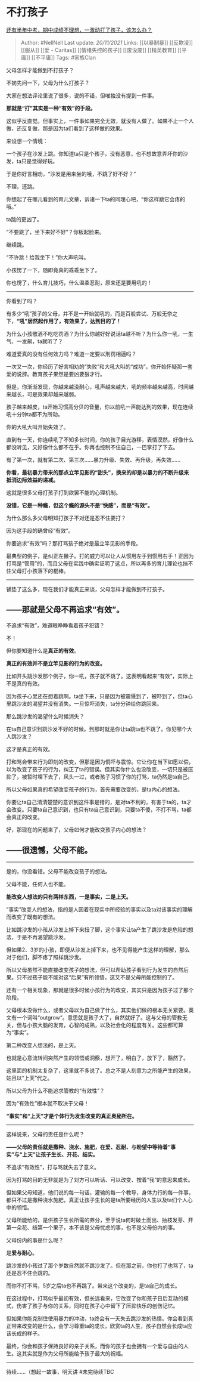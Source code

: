 # 不打孩子
[还有半年中考，期中成绩不理想，一激动打了孩子，该怎么办？](https://www.zhihu.com/question/499271333/answer/2228110359)

> Author: #NellNell 
Last update: *20/11/2021* 
Links: [[以暴制暴]] [[反欺凌]] [[服从]] [[爱 - Caritas]] [[情绪失控的孩子]] [[废没废]] [[精英教育]] [[平庸]] [[不平庸]]
Tags: #家族Clan 
  

父母怎样才能做到不打孩子？

不妨先问一下，父母为什么打孩子？

大家在想法评论里说了很多，说的不错，但唯独没有提到一件事。

**那就是“打”其实是一种“有效”的手段。**

这似乎反直觉。但事实上，一件事如果完全无效，就没有人做了。如果不止一个人做，还反复做，那是因为ta们看到了这样做的效果。

来设想一个情境：

一个孩子在沙发上跳。你知道ta只是个孩子，没有恶意，也不想故意弄坏你的沙发，ta只是觉得好玩。

于是你好言相劝，“沙发是用来坐的哦，不跳了好不好？”

不理，还跳。

你想起了在哪儿看到的育儿文章，诉诸一下ta的同理心吧，“你这样跳它会疼的哦。”

ta跳的更凶了。

“不要跳了，坐下来好不好”？你板起脸来。

继续跳。

“不许跳！给我坐下！”你大声吼叫。

小孩愣了一下，随即竟真的乖乖坐下了。

你也愣了，什么育儿技巧，什么温柔忍耐，原来还是要用吼的！

---

你看到了吗？

有多少“吼”孩子的父母，并不是一开始就吼的，而是百般尝试、万般无奈之下，**“吼”居然起作用了，有效果了，达到目的了！**

为什么小孩敬酒不吃吃罚酒？为什么你越好好说话ta越不听？为什么你一吼，一生气、一发飙，ta就听了？

难道爱真的没有任何效力吗？难道一定要以刑罚相逼吗？

一次又一次，你经历了好言相劝的“失败”和大吼大叫的“成功”。你开始怀疑那一套爱的说辞。教育孩子果然是要凶要狠才行。

但是，你渐渐发现，你越来越没耐心，吼声越来越大，吼的频率越来越高，时间越来越长，可是效果却越来越弱。

孩子越来越皮，ta开始习惯高分贝的音量，你以前吼一声能达到的效果，现在连续吼十分钟ta都不为所动。

你的大吼大叫开始失效了。

直到有一天，你连续吼了不知多长时间，你的孩子目光游移，表情漠然，好像什么都没听见，又好像什么都不在乎。你再也控制不住自己，一巴掌打了下去。

有了第一次，就有第二次、第三次……暴力升级、失效、再升级，再失效……

**你看，最初暴力带来的那点立竿见影的“甜头”，换来的却是以暴力的不断升级来抵消边际效益的递减。**

这就是很多父母打孩子打到欲罢不能的心理机制。

**没错，它是一种瘾，但这个瘾的源头不是“快感”，而是“有效”。**

为什么那么多父母明知打孩子不对还是忍不住要打？

因为这手段的确曾经“有效”。

你要追求“有效”吗？那打骂孩子绝对是最立竿见影的手段。

最典型的例子，是纠正左撇子。打的威力可以让人从惯用左手到惯用右手！正因为打骂是“管用”的，而且父母在实践中确实证明了这点，所以再多的育儿理论也挡不住父母打小孩落下的棍棒。

---

铺垫了这么多，现在我们才能真正来谈，父母怎样才能做到不打孩子。

## **——那就是父母不再追求“有效”。**

不追求“有效”，难道眼睁睁看着孩子犯错？

不！

但你要知道什么是**真正的有效**。

**真正的有效并不是立竿见影的行为的改变。**

比如开头跳沙发那个例子，你一吼，孩子就不跳了。这表明看起来“有效”，实际上不是真的有效。

因为孩子心里还在想着跳啊。ta坐下来，只是因为被震慑到了，被吓到了，但ta心里跳沙发的渴望并没有消失。一旦惊吓消失，ta分分钟给你跳回来。

那么跳沙发的渴望什么时候消失？

在ta自己意识到跳沙发不好的时候。到那时就是你让ta跳ta也不跳了。你见哪个大人跳沙发？

这才是真正的有效。

打和骂会带来行为即刻的改变，但那是因为恫吓与震惊。它让你在当下如愿以偿，以为改变了孩子的行为，纠正了ta的错误。但其实你什么也没改变，一切只是被压抑了，被暂时埋下去了，风头一过，或者孩子习惯了你的打骂，ta仍然是ta自己。

所以父母如果真的希望改变孩子的行为，首先需要改变的，是ta内心的想法。

你要让ta自己清清楚楚的意识到这件事是错的，是对ta不利的，有害于ta的，ta才会改变。只要ta自己意识到，也只有ta自己意识到，只要ta不傻，不打不骂，ta都会真正的改变。

好，那现在的问题来了，父母如何才能改变孩子内心的想法？

  

  

## ——很遗憾，父母不能。

---

是的，你没看错。父母不能改变孩子的想法。

父母不能，任何人也不能。

**能改变人想法的只有两样东西，一是事实，二是上天。**

“事实”改变人的想法，指的是人因着在现实中所经验的事实以及ta对该事实的理解而改变了既有的想法。

比如跳沙发的小孩从沙发上掉下来扭了脚，这个事实让ta产生了跳沙发是危险的想法，于是不再渴望跳沙发。

但如果2、3岁的小孩，即便从沙发上掉下来，也不见得能产生这样的理解，那么对于他们，脚不疼了照样跳沙发。

所以父母虽然不能直接改变孩子的想法，但可以帮助孩子看到行为发生的自然后果。只不过孩子能不能对这“后果”有所领悟，这又不是父母所能控制的了。

还有一个相关现象，那就是很多时候小孩行为的改变，其实只是因为孩子过了那个阶段。

父母根本没做什么，或者父母以为自己做了什么，其实他们做的根本无关紧要。英文有一个词叫“outgrow“。意思就是孩子大了，自然就好了。这与父母的管教无关，但与小孩大脑的发育，心智的成熟，以及社会化的程度有关。这些都可算为“事实”。

第二种改变人想法的，是上天。

也就是心意流转间突然产生的领悟或洞察，想开了，明白了，放下了，豁然了。

这里面的机制太复杂了，这里就不多说了。总之不是人刻意为之所能产生的效果，姑且以“上天”代之。

所以父母为什么不能追求管教的“有效性”？

因为“有效性”根本就不取决于父母！

**“事实”和“上天”才是个体行为发生改变的真正奥秘所在。**

---

这样说来，父母的责任是什么呢？

**——父母的责任就是撒种、浇水、施肥，在爱、忍耐、与盼望中等待着“事实”与“上天”让孩子生长、开花、结实。**

不追求“有效性”，打与骂就失去了意义。

因为打骂的目的无非就是为了对方可以听话、可以改变、按着“我”的意思来成长。

但如果父母知道，他们说的每一句话，灌输的每一个教导，身体力行的每一件事，都只不过是撒种浇水施肥，真正让孩子生长的是ta所要经历的人生以及ta们个人心中的领悟。

父母所能给的，是供孩子生长所需的养分，至于说ta何时破土而出、抽枝发芽、开第一朵花、结第一个果子，本不该是父母忧虑的事，也不是父母份内的事。

父母份内的事是什么呢？

是**爱与耐心**。

跳沙发的小孩过了那个岁数自然就不跳沙发了。但在那之前，你也打了也骂了，ta还是忍不住会跳的。

而你不打不骂，5岁之后ta也不再跳了。带来这个改变的，是ta自己的成长。

在这过程中，打骂似乎最初有效，但长远看来，它改变了你和孩子日后互动的模式，伤害了孩子与你的关系，同时在孩子心中留下了压抑快乐的创伤记忆。

但如果你能克制住使用暴力的冲动，ta终会有一天失去跳沙发的热情。你会看到真正带来改变的是什么，会学习尊重ta的成长，欣赏ta的人生，孩子自然会长成ta应该长成的样子。

最终，你会和孩子保持良好的亲子关系，而你的孩子也会拥有一个爱与自由的人生。这其实就是作为父母所能给予孩子最大的祝福。

---

待续……（想起一故事，明天讲
#未完待续TBC 
